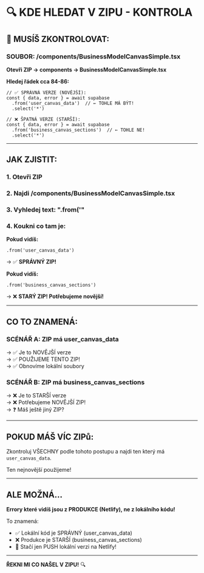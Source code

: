 # 🔍 KDE HLEDAT V ZIPU - KONTROLA

## 🎯 MUSÍŠ ZKONTROLOVAT:

### **SOUBOR: /components/BusinessModelCanvasSimple.tsx**

**Otevři ZIP → components → BusinessModelCanvasSimple.tsx**

**Hledej řádek cca 84-86:**

```tsx
// ✅ SPRÁVNÁ VERZE (NOVĚJŠÍ):
const { data, error } = await supabase
  .from('user_canvas_data')  // ← TOHLE MÁ BÝT!
  .select('*')

// ❌ ŠPATNÁ VERZE (STARŠÍ):
const { data, error } = await supabase
  .from('business_canvas_sections')  // ← TOHLE NE!
  .select('*')
```

---

## **JAK ZJISTIT:**

### **1. Otevři ZIP**
### **2. Najdi /components/BusinessModelCanvasSimple.tsx**
### **3. Vyhledej text: ".from('"**
### **4. Koukni co tam je:**

**Pokud vidíš:**
```
.from('user_canvas_data')
```
→ ✅ **SPRÁVNÝ ZIP!**

**Pokud vidíš:**
```
.from('business_canvas_sections')
```
→ ❌ **STARÝ ZIP! Potřebujeme novější!**

---

## **CO TO ZNAMENÁ:**

### **SCÉNÁŘ A: ZIP má user_canvas_data**
→ ✅ Je to NOVĚJŠÍ verze  
→ ✅ POUŽIJEME TENTO ZIP!  
→ ✅ Obnovíme lokální soubory  

### **SCÉNÁŘ B: ZIP má business_canvas_sections**
→ ❌ Je to STARŠÍ verze  
→ ❌ Potřebujeme NOVĚJŠÍ ZIP!  
→ ❓ Máš ještě jiný ZIP?  

---

## **POKUD MÁŠ VÍC ZIPů:**

Zkontroluj VŠECHNY podle tohoto postupu a najdi ten který má `user_canvas_data`.

Ten nejnovější použijeme!

---

## **ALE MOŽNÁ...**

**Errory které vidíš jsou z PRODUKCE (Netlify), ne z lokálního kódu!**

To znamená:
- ✅ Lokální kód je SPRÁVNÝ (user_canvas_data)
- ❌ Produkce je STARŠÍ (business_canvas_sections)
- 🎯 Stačí jen PUSH lokální verzi na Netlify!

---

**ŘEKNI MI CO NAŠEL V ZIPU!** 🔍
